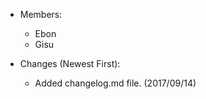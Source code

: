  * Members:
    - Ebon
    - Gisu



 * Changes (Newest First):
   - Added changelog.md file. (2017/09/14)